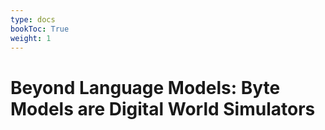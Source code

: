 ```yaml
---
type: docs
bookToc: True
weight: 1
---
```


# **Beyond Language Models: Byte Models are Digital World Simulators**
